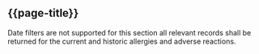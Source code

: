 ## {{page-title}}

Date filters are not supported for this section all relevant records shall be returned for the current and historic allergies and adverse reactions.